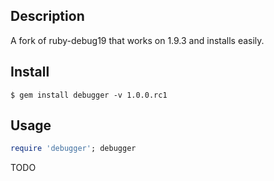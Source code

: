 ## Description
A fork of ruby-debug19 that works on 1.9.3 and installs easily.

## Install

    $ gem install debugger -v 1.0.0.rc1

## Usage

```ruby
require 'debugger'; debugger
```

TODO
